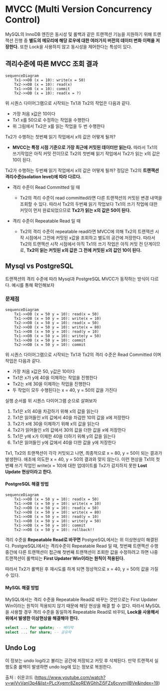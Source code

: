 # MVCC (Multi Version Concurrency Control)

MySQL의 InnoDB 엔진은 동시성 및 롤백과 같은 트랜잭션 기능을 지원하기 위해 트랜잭션 진행 중 **별도의 메모리에 해당 로우에 대한 여러가지 버전의 데이터 변화 이력을 저장한다.** 또한 Lock을 사용하지 않고 동시성을 제어한다는 특성이 있다.

## 격리수준에 따른 MVCC 조회 결과
```mermaid
sequenceDiagram
    Tx1->>DB (x = 10): write(x = 50)
    Tx2->>DB (x = 10): read(x)
    Tx1->>DB (x = 10): commit
    Tx2->>DB (x = 10): read(x = ?)
```

위 시퀀스 다이어그램으로 시작되는 Tx1과 Tx2의 작업은 다음과 같다.

- 가장 처음 x값은 10이다
- Tx1 x를 50으로 수정하는 작업을 수행한다
- 위 그림에서 Tx2은 x를 읽는 작업을 두 번 수행한다

Tx2가 수행하는 첫번째 읽기 작업에서 x의 값은 어떻게 될까?
- **MVCC는 특정 시점 기준으로 가장 최근에 커밋된 데이터만 읽는다.** 따라서 Tx1의 쓰기작업은 아직 커밋 전이므로 Tx2의 첫번째 읽기 작업에서 Tx2가 읽는 x의 값은 10이 된다.

Tx2가 수행하는 두번째 읽기 작업에서 x의 값은 어떻게 될까? 정답은 Tx2의 **트랜잭션 격리수준(isolation level)에 따라 다르다.**

- 격리 수준이 Read Committed 일 때
    - Tx2의 격리 수준이 read committed라면 다른 트랜잭션의 커밋된 변경 내역을 조회할 수 있다. 따라서 Tx2의 두번째 읽기 작업보다 Tx1의 쓰기 작업에 대한 커밋이 먼저 완료되었으므로 **Tx2가 읽는 x의 값은 50이 된다.**

- 격리 수준이 Repeatable Read 일 때
    - Tx2의 격리 수준이 repeatable read라면 MVCC에 의해 Tx2의 트랜잭션 시작 시점에서 그전에 커밋된 x값을 조회하고 별도의 공간에 저장한다. 따라서 Tx2의 트랜잭션 시작 시점에서 아직 Tx1의 쓰기 작업은 아직 커밋 전 단계이므로, **Tx2이 읽는 커밋된 x의 값은 그 전에 커밋된 x의 값인 10이 된다.**

## Mysql vs PostgreSQL

트랜잭션의 격리 수준에 따라 Mysql과 PostgreSQL MVCC가 동작하는 방식이 다르다. 예시를 통해 확인해보자


### 문제점
```mermaid
sequenceDiagram
    Tx1->>DB (x = 50 y = 10): read(x = 50)
    Tx1->>DB (x = 50 y = 10): write(x = 10)
    Tx2->>DB (x = 50 y = 10): read(x = 50)
    Tx2->>DB (x = 50 y = 10): write(x = 80)
    Tx1->>DB (x = 50 y = 10): read(y = 10)
    Tx1->>DB (x = 50 y = 10): write(y = 50)
    Tx1->>DB (x = 50 y = 10): commit
    Tx2->>DB (x = 50 y = 10): commit
```

위 시퀀스 다이어그램으로 시작되는 Tx1과 Tx2의 격리 수준은 Read Committed 이며 작업은 다음과 같다.

- 가장 처음 x값은 50, y값은 10이다
- Tx1은 x가 y에 40을 이체하는 작업을 진행한다
- Tx2는 x에 30을 이체하는 작업을 진행한다
- 두 작업이 모두 수행된다는 x = 40, y = 50의 값을 가진다

실행 순서를 위 시퀀스 다이어그램 순으로 살펴보자

1. Tx1은 x의 40을 차감하기 위해 x의 값을 읽는다
2. Tx1은 읽어들인 x의 값에서 40을 차감한 10의 값을 x에 저장한다
3. Tx2가 x에 30을 이체하기 위해 x의 값을 읽는다
4. Tx2가 읽어들인 x의 값에서 30의 값을 더한 값을 x에 저장한다
5. Tx1은 y에 x가 이체한 40을 더하기 위해 y의 값을 읽는다
6. Tx1은 읽어들인 y에 값에서 40을 더한 값을 y에 저장한다

Tx1, Tx2의 트랜잭션이 각각 커밋되고 나면, 최종적으로 x = 80, y = 50이 되는 결과가 발생한다. 애초에 의도한 x = 40, y = 50의 결과와 맞지 않는다. 이런 현상을 Tx1의 첫번쨰 쓰기 작업인 write(x = 10)에 대한 업데이트를 Tx2가 감지하지 못한 **Lost Update 현상이라고 한다.**

#### PostgreSQL 해결 방법
```mermaid
sequenceDiagram
    Tx1->>DB (x = 50 y = 10): read(x = 50)
    Tx1->>DB (x = 50 y = 10): write(x = 10)
    Tx2->>DB (x = 50 y = 10): read(x = 50)
    Tx2->>DB (x = 50 y = 10): write(x = 80)
    Tx1->>DB (x = 50 y = 10): read(y = 10)
    Tx1->>DB (x = 50 y = 10): write(y = 50)
    Tx1->>DB (x = 50 y = 10): commit
    Tx2->>DB (x = 50 y = 10): rollback!!
```
격리 수준을 **Repeatable Read로 바꾸면** PostgreSQL에서는 위 이상현상이 해결된다. PostgreSQLl에서는 격리수준이 Repeatable Read 일 때, 첫번째 트랜잭션 수행 중간에 다른 트랜잭션이 접근해 첫번째 트랜잭션이 조회한 값을 수정하려고 하면 나중 트랜잭션이 롤백되는 **First Updater Win이라는 원칙이 적용된다.** 

따라서 Tx2가 롤백된 후 재시도를 하게 되면 정상적으로 x = 40, y = 50의 값을 가질 수 있다.

#### MySQL 해결 방법

MySQL에서는 격리 수준을 Repeatable Read로 바꾸는 것만으로는 First Updater Win이라는 원칙이 적용되지 않기 때문에 해당 현상을 해결 할 수 없다. 따라서 MySQL을 사용할 경우 격리 수준을 동일하게 Repeatable Read로 바꾸되, **Lock을 사용해서 위에서 발생한 이상현상을 해결해야 한다.**

```sql
select ... for update; -- 베타락
select ... for share; -- 공유락
```

## Undo Log
이 정보는 undo log라고 불리는 공간에 저장되고 커밋 후 삭제된다. 만약 트랜잭셔 실행도중 롤백이 발생하면 undo log에 있는 정보로 복원한다. 

출처 : 쉬운코드 (https://www.youtube.com/watch?v=wiVvVanI3p4&list=PLcXyemr8ZeoREWGhhZi5FZs6cvymjIBVe&index=19)
